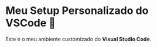 # Meu Setup Personalizado do VSCode 🚀

Este é o meu ambiente customizado do **Visual Studio Code**.
